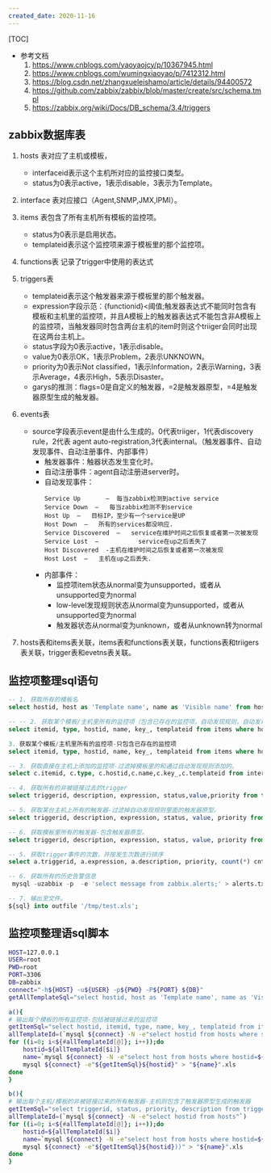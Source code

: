 ```yaml
---
created_date: 2020-11-16
---
```


[TOC]

- 参考文档
  1. https://www.cnblogs.com/yaoyaojcy/p/10367945.html
  2. https://www.cnblogs.com/wumingxiaoyao/p/7412312.html
  3. https://blog.csdn.net/zhangxueleishamo/article/details/94400572
  4. https://github.com/zabbix/zabbix/blob/master/create/src/schema.tmpl
  5. https://zabbix.org/wiki/Docs/DB_schema/3.4/triggers

## zabbix数据库表
1. hosts 表对应了主机或模板，
    - interfaceid表示这个主机所对应的监控接口类型。
    - status为0表示active，1表示disable，3表示为Template。
2. interface 表对应接口（Agent,SNMP,JMX,IPMI）。
3. items 表包含了所有主机所有模板的监控项。
    - status为0表示是启用状态。
    - templateid表示这个监控项来源于模板里的那个监控项。
4. functions表 记录了trigger中使用的表达式
5. triggers表
    - templateid表示这个触发器来源于模板里的那个触发器。
    - expression字段示范：{functionid}<阈值;触发器表达式不能同时包含有模板和主机里的监控项，并且A模板上的触发器表达式不能包含非A模板上的监控项，当触发器同时包含两台主机的item时则这个triiger会同时出现在这两台主机上。
    - status字段为0表示active，1表示disable。
    - value为0表示OK，1表示Problem，2表示UNKNOWN。
    - priority为0表示Not classified，1表示Information，2表示Warning，3表示Average，4表示High，5表示Disaster。
    - garys的推测：flags=0是自定义的触发器，=2是触发器原型，=4是触发器原型生成的触发器。
6. events表
    - source字段表示event是由什么生成的。0代表triiger，1代表discovery rule，2代表 agent auto-registration,3代表internal。（触发器事件、自动发现事件、自动注册事件、内部事件）
        + 触发器事件：触器状态发生变化时。
        + 自动注册事件：agent自动注册进server时。
        + 自动发现事件：
            ```
            Service Up       –  每当zabbix检测到active service
            Service Down  –   每当zabbix检测不到service
            Host Up  –   目标IP，至少有一个service是UP
            Host Down  –   所有的services都没响应.
            Service Discovered  –   service在维护时间之后恢复或者第一次被发现
            Service Lost  –           service在up之后丢失了
            Host Discovered  -主机在维护时间之后恢复或者第一次被发现
            Host Lost  –   主机在up之后丢失.
            ```
        + 内部事件：
            - 监控项item状态从normal变为unsupported，或者从unsupported变为normal
            - low-level发现规则状态从normal变为unsupported，或者从unsupported变为normal
            - 触发器状态从normal变为unknown，或者从unknown转为normal
        
7. hosts表和items表关联，items表和functions表关联，functions表和triigers表关联，trigger表和evetns表关联。

## 监控项整理sql语句
```sql
-- 1. 获取所有的模板名
select hostid, host as 'Template name', name as 'Visible name' from hosts where status=3;

-- -- 2. 获取某个模板/主机里所有的监控项（包含已存在的监控项，自动发现规则，自动发现规则监控项原型）
select itemid, type, hostid, name, key_, templateid from items where hostid=10001;

3. 获取某个模板/主机里所有的监控项-只包含已存在的监控项
select itemid, type, hostid, name, key_, templateid from items where hostid=10084 and itemid not in (select parent_itemid from item_discovery);

-- 3. 获取直接在主机上添加的监控项-过滤掉模板里的和通过自动发现规则添加的。
select c.itemid, c.type, c.hostid,c.name,c.key_,c.templateid from interface a inner join hosts b on a.hostid=b.hostid inner join items c on c.hostid=a.hostid where c.templateid is NULL and c.itemid not in (select itemid from item_discovery);

-- 4. 获取所有的非被链接过去的trigger
select triggerid, description, expression, status,value,priority from triggers where templateid is NULL;

-- 5. 获取某台主机上所有的触发器-过滤掉自动发现规则里面的触发器原型。
select triggerid, description, expression, status, value, priority from triggers where triggerid in (select triggerid from functions where itemid in (select itemid from items where hostid=10084)) and triggerid not in (select parent_triggerid from trigger_discovery);

-- 6. 获取模板里所有的触发器-包含触发器原型。
select triggerid, description, expression, status, value, priority from triggers where triggerid in (select triggerid from functions where itemid in (select itemid from items where hostid=10001))

-- 5. 获取trigger事件的次数，并按发生次数进行排序
select a.triggerid, a.expression, a.description, priority, count(*) cnt from triggers a , events b where a.triggerid=b.objectid and clock>时间戳 group by triggerid order by cnt desc;

-- 6. 获取所有的历史告警信息
 mysql -uzabbix -p  -e 'select message from zabbix.alerts;' > alerts.txt

-- 7. 输出至文件。
${sql} into outfile '/tmp/test.xls';
```

## 监控项整理语sql脚本
```bash
HOST=127.0.0.1
USER=root
PWD=root
PORT=3306
DB=zabbix
connect="-h${HOST} -u${USER} -p${PWD} -P${PORT} ${DB}"
getAllTemplateSql="select hostid, host as 'Template name', name as 'Visible name' from hosts where status=3"

a(){
# 输出每个模板的所有监控项-包括被链接过来的监控项
getItemSql="select hostid, itemid, type, name, key_, templateid from items where hostid="
allTemplateId=(`mysql ${connect} -N -e"select hostid from hosts where status=3"`)
for ((i=0; i<${#allTemplateId[@]}; i++));do
    hostid=${allTemplateId[$i]}
    name=`mysql ${connect} -N -e"select host from hosts where hostid=${hostid}"`
    mysql ${connect} -e"${getItemSql}${hostid}" > "${name}".xls
done
}

b(){
# 输出每个主机/模板的非被链接过来的所有触发器-主机则包含了触发器原型生成的触发器
getItemSql="select triggerid, status, priority, description from triggers where triggerid in (select triggerid from functions where itemid in (select itemid from items where templateid is NULL and  hostid=" # 10001))
allTemplateId=(`mysql ${connect} -N -e"select hostid from hosts"`)
for ((i=0; i<${#allTemplateId[@]}; i++));do
    hostid=${allTemplateId[$i]}
    name=`mysql ${connect} -N -e"select host from hosts where hostid=${hostid}"`
    mysql ${connect} -e"${getItemSql}${hostid}))" > "${name}".xls
done
}
```